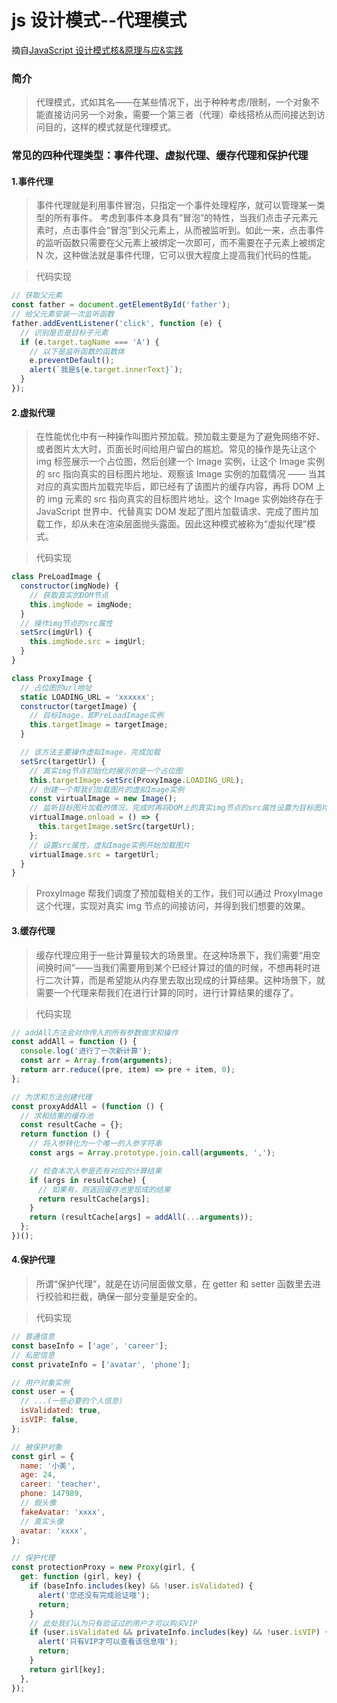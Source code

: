 # js 设计模式--代理模式

摘自[JavaScript 设计模式核&原理与应&实践](https://juejin.im/book/5c70fc83518825428d7f9dfb/section/5c83d6abe51d4539d9564dea)

### 简介

> 代理模式，式如其名——在某些情况下，出于种种考虑/限制，一个对象不能直接访问另一个对象，需要一个第三者（代理）牵线搭桥从而间接达到访问目的，这样的模式就是代理模式。

### 常见的四种代理类型：事件代理、虚拟代理、缓存代理和保护代理

#### 1.事件代理

> 事件代理就是利用事件冒泡，只指定一个事件处理程序，就可以管理某一类型的所有事件。
> 考虑到事件本身具有“冒泡”的特性，当我们点击子元素元素时，点击事件会“冒泡”到父元素上，从而被监听到。如此一来，点击事件的监听函数只需要在父元素上被绑定一次即可，而不需要在子元素上被绑定 N 次，这种做法就是事件代理，它可以很大程度上提高我们代码的性能。

> 代码实现

```js
// 获取父元素
const father = document.getElementById('father');
// 给父元素安装一次监听函数
father.addEventListener('click', function (e) {
  // 识别是否是目标子元素
  if (e.target.tagName === 'A') {
    // 以下是监听函数的函数体
    e.preventDefault();
    alert(`我是${e.target.innerText}`);
  }
});
```

#### 2.虚拟代理

> 在性能优化中有一种操作叫图片预加载。预加载主要是为了避免网络不好、或者图片太大时，页面长时间给用户留白的尴尬。常见的操作是先让这个 img 标签展示一个占位图，然后创建一个 Image 实例，让这个 Image 实例的 src 指向真实的目标图片地址、观察该 Image 实例的加载情况 —— 当其对应的真实图片加载完毕后，即已经有了该图片的缓存内容，再将 DOM 上的 img 元素的 src 指向真实的目标图片地址。这个 Image 实例始终存在于 JavaScript 世界中、代替真实 DOM 发起了图片加载请求、完成了图片加载工作，却从未在渲染层面抛头露面。因此这种模式被称为“虚拟代理”模式。

> 代码实现

```js
class PreLoadImage {
  constructor(imgNode) {
    // 获取真实的DOM节点
    this.imgNode = imgNode;
  }
  // 操作img节点的src属性
  setSrc(imgUrl) {
    this.imgNode.src = imgUrl;
  }
}

class ProxyImage {
  // 占位图的url地址
  static LOADING_URL = 'xxxxxx';
  constructor(targetImage) {
    // 目标Image，即PreLoadImage实例
    this.targetImage = targetImage;
  }

  // 该方法主要操作虚拟Image，完成加载
  setSrc(targetUrl) {
    // 真实img节点初始化时展示的是一个占位图
    this.targetImage.setSrc(ProxyImage.LOADING_URL);
    // 创建一个帮我们加载图片的虚拟Image实例
    const virtualImage = new Image();
    // 监听目标图片加载的情况，完成时再将DOM上的真实img节点的src属性设置为目标图片的url
    virtualImage.onload = () => {
      this.targetImage.setSrc(targetUrl);
    };
    // 设置src属性，虚拟Image实例开始加载图片
    virtualImage.src = targetUrl;
  }
}
```

> ProxyImage 帮我们调度了预加载相关的工作，我们可以通过 ProxyImage 这个代理，实现对真实 img 节点的间接访问，并得到我们想要的效果。

#### 3.缓存代理

> 缓存代理应用于一些计算量较大的场景里。在这种场景下，我们需要“用空间换时间”——当我们需要用到某个已经计算过的值的时候，不想再耗时进行二次计算，而是希望能从内存里去取出现成的计算结果。这种场景下，就需要一个代理来帮我们在进行计算的同时，进行计算结果的缓存了。

> 代码实现

```js
// addAll方法会对你传入的所有参数做求和操作
const addAll = function () {
  console.log('进行了一次新计算');
  const arr = Array.from(arguments);
  return arr.reduce((pre, item) => pre + item, 0);
};

// 为求和方法创建代理
const proxyAddAll = (function () {
  // 求和结果的缓存池
  const resultCache = {};
  return function () {
    // 将入参转化为一个唯一的入参字符串
    const args = Array.prototype.join.call(arguments, ',');

    // 检查本次入参是否有对应的计算结果
    if (args in resultCache) {
      // 如果有，则返回缓存池里现成的结果
      return resultCache[args];
    }
    return (resultCache[args] = addAll(...arguments));
  };
})();
```

#### 4.保护代理

> 所谓“保护代理”，就是在访问层面做文章，在 getter 和 setter 函数里去进行校验和拦截，确保一部分变量是安全的。

> 代码实现

```js
// 普通信息
const baseInfo = ['age', 'career'];
// 私密信息
const privateInfo = ['avatar', 'phone'];

// 用户对象实例
const user = {
  // ...(一些必要的个人信息)
  isValidated: true,
  isVIP: false,
};

// 被保护对象
const girl = {
  name: '小美',
  age: 24,
  career: 'teacher',
  phone: 147989,
  // 假头像
  fakeAvatar: 'xxxx',
  // 真实头像
  avatar: 'xxxx',
};

// 保护代理
const protectionProxy = new Proxy(girl, {
  get: function (girl, key) {
    if (baseInfo.includes(key) && !user.isValidated) {
      alert('您还没有完成验证哦');
      return;
    }
    // 此处我们认为只有验证过的用户才可以购买VIP
    if (user.isValidated && privateInfo.includes(key) && !user.isVIP) {
      alert('只有VIP才可以查看该信息哦');
      return;
    }
    return girl[key];
  },
});
```
